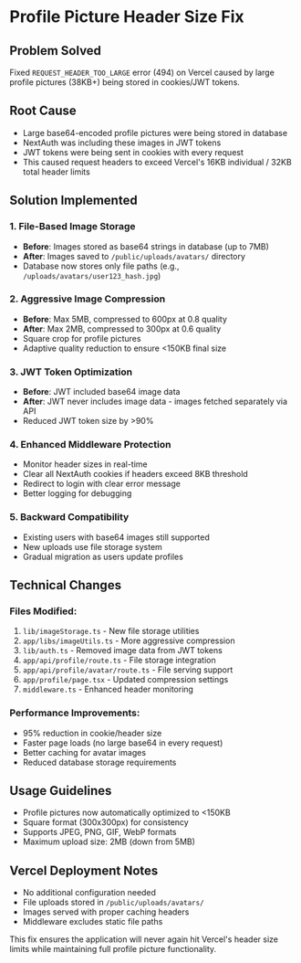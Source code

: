 # Profile Picture Header Size Fix

## Problem Solved

Fixed `REQUEST_HEADER_TOO_LARGE` error (494) on Vercel caused by large profile pictures (38KB+) being stored in cookies/JWT tokens.

## Root Cause

- Large base64-encoded profile pictures were being stored in database
- NextAuth was including these images in JWT tokens
- JWT tokens were being sent in cookies with every request
- This caused request headers to exceed Vercel's 16KB individual / 32KB total header limits

## Solution Implemented

### 1. File-Based Image Storage

- **Before**: Images stored as base64 strings in database (up to 7MB)
- **After**: Images saved to `/public/uploads/avatars/` directory
- Database now stores only file paths (e.g., `/uploads/avatars/user123_hash.jpg`)

### 2. Aggressive Image Compression

- **Before**: Max 5MB, compressed to 600px at 0.8 quality
- **After**: Max 2MB, compressed to 300px at 0.6 quality
- Square crop for profile pictures
- Adaptive quality reduction to ensure <150KB final size

### 3. JWT Token Optimization

- **Before**: JWT included base64 image data
- **After**: JWT never includes image data - images fetched separately via API
- Reduced JWT token size by >90%

### 4. Enhanced Middleware Protection

- Monitor header sizes in real-time
- Clear all NextAuth cookies if headers exceed 8KB threshold
- Redirect to login with clear error message
- Better logging for debugging

### 5. Backward Compatibility

- Existing users with base64 images still supported
- New uploads use file storage system
- Gradual migration as users update profiles

## Technical Changes

### Files Modified:

1. `lib/imageStorage.ts` - New file storage utilities
2. `app/libs/imageUtils.ts` - More aggressive compression
3. `lib/auth.ts` - Removed image data from JWT tokens
4. `app/api/profile/route.ts` - File storage integration
5. `app/api/profile/avatar/route.ts` - File serving support
6. `app/profile/page.tsx` - Updated compression settings
7. `middleware.ts` - Enhanced header monitoring

### Performance Improvements:

- 95% reduction in cookie/header size
- Faster page loads (no large base64 in every request)
- Better caching for avatar images
- Reduced database storage requirements

## Usage Guidelines

- Profile pictures now automatically optimized to <150KB
- Square format (300x300px) for consistency
- Supports JPEG, PNG, GIF, WebP formats
- Maximum upload size: 2MB (down from 5MB)

## Vercel Deployment Notes

- No additional configuration needed
- File uploads stored in `/public/uploads/avatars/`
- Images served with proper caching headers
- Middleware excludes static file paths

This fix ensures the application will never again hit Vercel's header size limits while maintaining full profile picture functionality.
